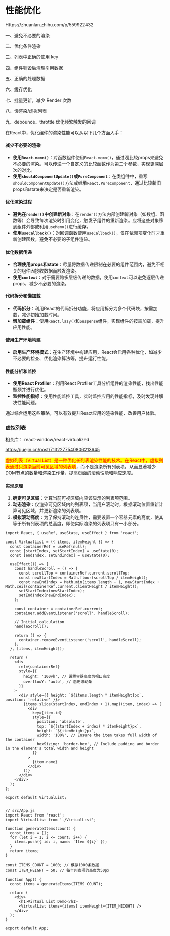 # 性能优化

Https://zhuanlan.zhihu.com/p/559922432

一、避免不必要的渲染

二、优化条件渲染

三、列表中正确的使用 key

四、组件销毁后清理引用数据

五、正确的处理数据

六、缓存优化

七、批量更新，减少 Render 次数

八、懒渲染/虚拟列表

九、debounce、throttle 优化频繁触发的回调

在React中，优化组件的渲染性能可以从以下几个方面入手：

#### 减少不必要的渲染

* **使用`React.memo()`**：对函数组件使用`React.memo()`，通过浅比较props来避免不必要的渲染。可以传递一个自定义的比较函数作为第二个参数，实现更深层次的对比。
* **使用`shouldComponentUpdate()`或`PureComponent`**：在类组件中，重写`shouldComponentUpdate()`方法或继承`React.PureComponent`，通过比较新旧props和state来决定是否重新渲染。

#### 优化渲染过程

* **避免在`render()`中创建新对象**：在`render()`方法内部创建新对象（如数组、函数等）会导致每次渲染时引用变化，触发子组件的重新渲染。应将这些对象移到组件外部或利用`useMemo()`进行缓存。
* **使用`useCallback()`**：对回调函数使用`useCallback()`，仅在依赖项变化时才重新创建函数，避免不必要的子组件渲染。

#### 优化数据传递

* **合理使用props和state**：尽量将数据传递限制在必要的组件范围内，避免不相关的组件因接收数据而触发渲染。
* **使用`context`**：对于需要跨多层级传递的数据，使用`context`可以避免逐层传递props，减少不必要的渲染。

#### 代码拆分和懒加载

* **代码拆分**：利用React的代码拆分功能，将应用拆分为多个代码块，按需加载，减少初始加载时间。
* **懒加载组件**：使用`React.lazy()`和`Suspense`组件，实现组件的按需加载，提升应用性能。

#### 使用生产环境构建

* **启用生产环境模式**：在生产环境中构建应用，React会启用各种优化，如减少不必要的检查、优化渲染算法等，提升运行性能。

#### 性能分析和监控

* **使用React Profiler**：利用React Profiler工具分析组件的渲染性能，找出性能瓶颈并进行优化。
* **监控性能指标**：使用性能监控工具，实时监控应用的性能指标，及时发现并解决性能问题。

通过综合运用这些策略，可以有效提升React应用的渲染性能，改善用户体验。

### 虚拟列表

相关库： react-window/react-virtualized

https://juejin.cn/post/7132277540806213645

<mark style="color:red;">虚拟列表（Virtual List）是一种优化长列表渲染性能的技术。在React中，虚拟列表通过只渲染当前可见区域的列表项</mark>，而不是渲染所有列表项，从而显著减少DOM节点的数量和渲染工作量，提高页面的滚动性能和响应速度。

#### 实现原理

1. **确定可见区域**：计算当前可视区域内应该显示的列表项范围。
2. **动态渲染**：仅渲染可见区域内的列表项，当用户滚动时，根据滚动位置重新计算可见区域，并更新渲染的列表项。
3. **模拟滚动高度**：为了保持滚动的连贯性，需要设置一个容器元素的高度，使其等于所有列表项的总高度，即使实际渲染的列表项只有一小部分。

```
import React, { useRef, useState, useEffect } from 'react';

const VirtualList = ({ items, itemHeight }) => {
  const containerRef = useRef(null);
  const [startIndex, setStartIndex] = useState(0);
  const [endIndex, setEndIndex] = useState(0);

  useEffect(() => {
    const handleScroll = () => {
      const scrollTop = containerRef.current.scrollTop;
      const newStartIndex = Math.floor(scrollTop / itemHeight);
      const newEndIndex = Math.min(items.length - 1, newStartIndex + Math.ceil(containerRef.current.clientHeight / itemHeight));
      setStartIndex(newStartIndex);
      setEndIndex(newEndIndex);
    };

    const container = containerRef.current;
    container.addEventListener('scroll', handleScroll);

    // Initial calculation
    handleScroll();

    return () => {
      container.removeEventListener('scroll', handleScroll);
    };
  }, [items, itemHeight]);

  return (
    <div
      ref={containerRef}
      style={{
        height: '100vh', // 设置容器高度为视口高度
        overflowY: 'auto', // 启用滚动条
      }}
    >
      <div style={{ height: `${items.length * itemHeight}px`, position: 'relative' }}>
        {items.slice(startIndex, endIndex + 1).map((item, index) => (
          <div
            key={item.id}
            style={{
              position: 'absolute',
              top: `${(startIndex + index) * itemHeight}px`,
              height: `${itemHeight}px`,
              width: '100%', // Ensure the item takes full width of the container
              boxSizing: 'border-box', // Include padding and border in the element's total width and height
            }}
          >
            {item.name}
          </div>
        ))}
      </div>
    </div>
  );
};

export default VirtualList;


// src/App.js
import React from 'react';
import VirtualList from './VirtualList';

function generateItems(count) {
  const items = [];
  for (let i = 1; i <= count; i++) {
    items.push({ id: i, name: `Item ${i}` });
  }
  return items;
}

const ITEMS_COUNT = 1000; // 模拟1000条数据
const ITEM_HEIGHT = 50; // 每个列表项的高度为50px

function App() {
  const items = generateItems(ITEMS_COUNT);

  return (
    <div>
      <h1>Virtual List Demo</h1>
      <VirtualList items={items} itemHeight={ITEM_HEIGHT} />
    </div>
  );
}

export default App;
```
